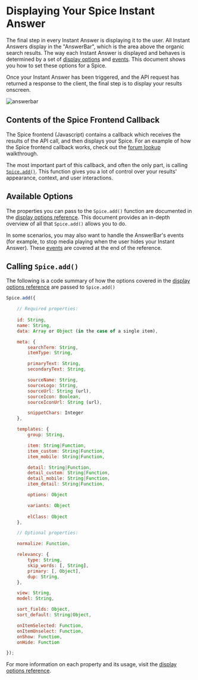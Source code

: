 # Displaying Your Spice Instant Answer

The final step in every Instant Answer is displaying it to the user. All Instant Answers display in the "AnswerBar", which is the area above the organic search results. The way each Instant Answer is displayed and behaves is determined by a set of [display options](https://talsraviv.gitbooks.io/duckduckhackdocs/content/duckduckhack/frontend-reference/display-reference.html) and [events](https://talsraviv.gitbooks.io/duckduckhackdocs/content/duckduckhack/frontend-reference/display-reference.html#events). This document shows you how to set these options for a Spice.

Once your Instant Answer has been triggered, and the API request has returned a response to the client, the final step is to display your results onscreen.

![answerbar](https://talsraviv.gitbooks.io/duckduckhackdocs/content/duckduckhack/assets/diagrams/answerbar.png)

## Contents of the Spice Frontend Callback

The Spice frontend (Javascript) contains a callback which receives the results of the API call, and then displays your Spice. For an example of how the Spice frontend callback works, check out the [forum lookup](https://talsraviv.gitbooks.io/duckduckhackdocs/content/duckduckhack/api-answers/forum-lookup.html) walkthrough.

The most important part of this callback, and often the only part, is calling [`Spice.add()`](#calling-spiceadd). This function gives you a lot of control over your results' appearance, context, and user interactions.

## Available Options

The properties you can pass to the `Spice.add()` function are documented in the [display options reference](https://talsraviv.gitbooks.io/duckduckhackdocs/content/duckduckhack/frontend-reference/display-reference.html). This document provides an in-depth overview of all that `Spice.add()` allows you to do.

In some scenarios, you may also want to handle the AnswerBar's events (for example, to stop media playing when the user hides your Instant Answer). These [events](https://talsraviv.gitbooks.io/duckduckhackdocs/content/duckduckhack/frontend-reference/display-reference.html#events) are covered at the end of the reference.

## Calling `Spice.add()`

The following is a code summary of how the options covered in the [display options reference](https://talsraviv.gitbooks.io/duckduckhackdocs/content/duckduckhack/frontend-reference/display-reference.html) are passed to `Spice.add()`

```javascript
Spice.add({

	// Required properties:
	
    id: String,
    name: String,
    data: Array or Object (in the case of a single item),

    meta: {
        searchTerm: String,
        itemType: String,

        primaryText: String,
        secondaryText: String,

        sourceName: String,
        sourceLogo: String,
        sourceUrl: String (url),
        sourceIcon: Boolean,
        sourceIconUrl: String (url),

		snippetChars: Integer
    },

    templates: {
        group: String,

        item: String|Function,
        item_custom: String|Function,
        item_mobile: String|Function,

        detail: String|Function,
        detail_custom: String|Function,
        detail_mobile: String|Function,
        item_detail: String|Function,

        options: Object

        variants: Object
        
        elClass: Object
    },

    // Optional properties:

    normalize: Function,

    relevancy: {
        type: String,
        skip_words: [, String],
        primary: [, Object],
        dup: String,
    },

    view: String,
    model: String,

    sort_fields: Object,
    sort_default: String|Object,

    onItemSelected: Function,
    onItemUnselect: Function,
    onShow: Function,
    onHide: Function

});
```

For more information on each property and its usage, visit the [display options reference](https://talsraviv.gitbooks.io/duckduckhackdocs/content/duckduckhack/frontend-reference/display-reference.html).